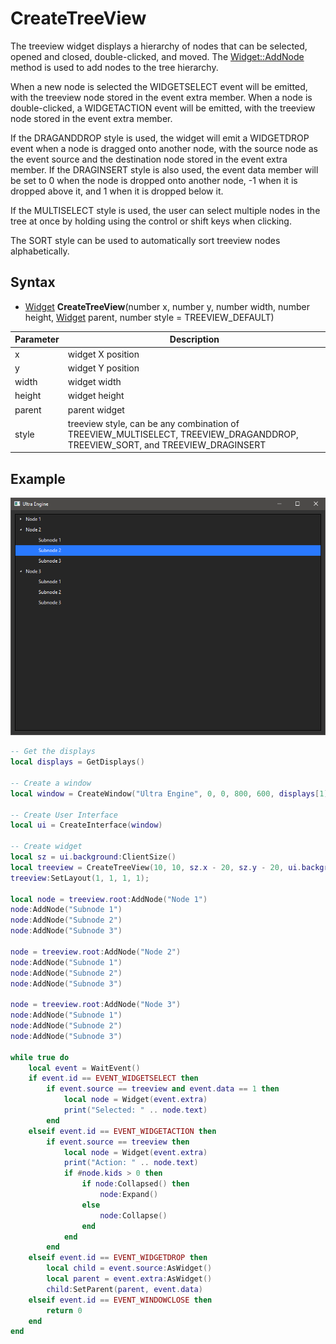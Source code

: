 # CreateTreeView

The treeview widget displays a hierarchy of nodes that can be selected, opened and closed, double-clicked, and moved. The [Widget::AddNode](Widget_AddNode.md) method is used to add nodes to the tree hierarchy.

When a new node is selected the WIDGETSELECT event will be emitted, with the treeview node stored in the event extra member. When a node is double-clicked, a WIDGETACTION event will be emitted, with the treeview node stored in the event extra member.

If the DRAGANDDROP style is used, the widget will emit a WIDGETDROP event when a node is dragged onto another node, with the source node as the event source and the destination node stored in the event extra member. If the DRAGINSERT style is also used, the event data member will be set to 0 when the node is dropped onto another node, -1 when it is dropped above it, and 1 when it is dropped below it.

If the MULTISELECT style is used, the user can select multiple nodes in the tree at once by holding using the control or shift keys when clicking.

The SORT style can be used to automatically sort treeview nodes alphabetically.

## Syntax

- [Widget](Widget.md) **CreateTreeView**(number x, number y, number width, number height, [Widget](Widget.md) parent, number style = TREEVIEW_DEFAULT)

| Parameter | Description |
| --- | --- |
| x | widget X position |
| y | widget Y position |
| width | widget width |
| height | widget height |
| parent | parent widget |
| style | treeview style, can be any combination of TREEVIEW_MULTISELECT, TREEVIEW_DRAGANDDROP, TREEVIEW_SORT, and TREEVIEW_DRAGINSERT |

## Example

![CreateTreeView](https://github.com/Leadwerks/Documentation/raw/master/Images/CreateTreeView.png)

```lua
-- Get the displays
local displays = GetDisplays()

-- Create a window
local window = CreateWindow("Ultra Engine", 0, 0, 800, 600, displays[1], WINDOW_TITLEBAR | WINDOW_RESIZABLE | WINDOW_CENTER)

-- Create User Interface
local ui = CreateInterface(window)

-- Create widget
local sz = ui.background:ClientSize()
local treeview = CreateTreeView(10, 10, sz.x - 20, sz.y - 20, ui.background, TREEVIEW_DRAGANDDROP | TREEVIEW_DRAGINSERT)
treeview:SetLayout(1, 1, 1, 1);

local node = treeview.root:AddNode("Node 1")
node:AddNode("Subnode 1")
node:AddNode("Subnode 2")
node:AddNode("Subnode 3")

node = treeview.root:AddNode("Node 2")
node:AddNode("Subnode 1")
node:AddNode("Subnode 2")
node:AddNode("Subnode 3")

node = treeview.root:AddNode("Node 3")
node:AddNode("Subnode 1")
node:AddNode("Subnode 2")
node:AddNode("Subnode 3")

while true do
    local event = WaitEvent()
    if event.id == EVENT_WIDGETSELECT then
        if event.source == treeview and event.data == 1 then
            local node = Widget(event.extra)
            print("Selected: " .. node.text)
        end
    elseif event.id == EVENT_WIDGETACTION then
        if event.source == treeview then
            local node = Widget(event.extra)
            print("Action: " .. node.text)
            if #node.kids > 0 then
                if node:Collapsed() then
                    node:Expand()
                else
                    node:Collapse()
                end
            end
        end
    elseif event.id == EVENT_WIDGETDROP then
        local child = event.source:AsWidget()
        local parent = event.extra:AsWidget()
        child:SetParent(parent, event.data)
    elseif event.id == EVENT_WINDOWCLOSE then
        return 0
    end
end
```
